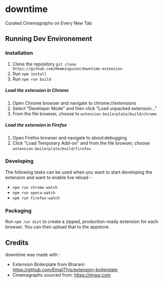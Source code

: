 # downtime
Curated Cinemagraphs on Every New Tab


## Running Dev Environement
### Installation
1. Clone the repository `git clone https://github.com/Hemmingsson/downtime-extension`
2. Run `npm install`
3. Run `npm run build`

##### Load the extension in Chrome
1. Open Chrome browser and navigate to chrome://extensions
2. Select "Developer Mode" and then click "Load unpacked extension..."
3. From the file browser, choose to `extension-boilerplate/build/chrome`

##### Load the extension in Firefox
1. Open Firefox browser and navigate to about:debugging
2. Click "Load Temporary Add-on" and from the file browser, choose `extension-boilerplate/build/firefox`


### Developing
The following tasks can be used when you want to start developing the extension and want to enable live reload - 

- `npm run chrome-watch`
- `npm run opera-watch`
- `npm run firefox-watch`

### Packaging
Run `npm run dist` to create a zipped, production-ready extension for each browser. You can then upload that to the appstore.


## Credits

downtime was made with :

- Extension Boilerplate from Bharani: https://github.com/EmailThis/extension-boilerplate
- Cinemagraphs sourced from: https://imgur.com
